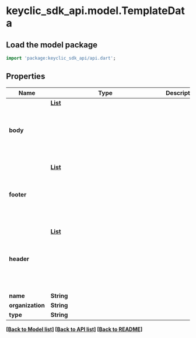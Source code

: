 # keyclic_sdk_api.model.TemplateData

## Load the model package
```dart
import 'package:keyclic_sdk_api/api.dart';
```

## Properties
Name | Type | Description | Notes
------------ | ------------- | ------------- | -------------
**body** | [**List<Object>**](Object.md) |  | [optional] [default to const []]
**footer** | [**List<Object>**](Object.md) |  | [optional] [default to const []]
**header** | [**List<Object>**](Object.md) |  | [optional] [default to const []]
**name** | **String** |  | 
**organization** | **String** |  | 
**type** | **String** |  | 

[[Back to Model list]](../README.md#documentation-for-models) [[Back to API list]](../README.md#documentation-for-api-endpoints) [[Back to README]](../README.md)


